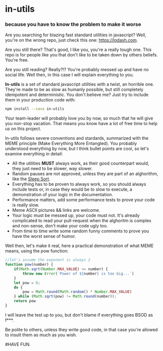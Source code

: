 # in-utils
### because you have to know the problem to make it worse

Are you searching for blazing fast standard utilities in javascript? Well, you're on the wrong repo, just check this one: https://lodash.com.

Are you still there? That's good, I like you, you're a really tough one. This repo is for people like you that don't like to be taken down by others beliefs.
You're free.

Are you still reading? Really?!? You're probably messed up and have no social life. Well then, in this case I will explain everything to you. 

**In-utils** is a set of standard javascript utilities with a twist, an horrible one. They're made to be as slow as humanly possible, but still completely idempotent and deterministic.
You don't believe me? Just try to include them in your production code with: 
```bash
npm install --save in-utils
```
Your team-leader will probably love you by now, so much that he will give you non-stop vacation. That means you know have a lot of free time to help us on this project.

In-utils follows severe conventions and stardards, summarized with the MEME principle (Make Everything More Entangled). You probably understood everything by now, but I think bullet points are cool, so let's examine everything in detail:
* All the utilities **MUST** always work, as their good counterpart would, they just need to be slower, way slower.
* Random pauses are not approved, unless they are part of an alghorithm, like the [Sleep Sort](https://rosettacode.org/wiki/Sorting_algorithms/Sleep_sort).
* Everything has to be proven to always work, so you should always include tests or, in case they would be to slow to execute, a demonstration of your logic in the documentation.
* Performance matters, add some performance tests to prove your code is really slow.
* Meme ASCII pictures && links are welcome.
* Your logic must be messed up, your code must not. It's already complicated to read your pull-request when the alghoritm is complex and non-sense, don't make your code ugly too.
* From time to time write some random funny comments to prove you have the worst sense of humor.

Well then, let's make it real, here a practical demonstration of what MEME means, using the pow function:

```javascript
//let's assume the exponent is always 2
function pow(number) {
    if(Math.sqrt(Number.MAX_VALUE) <= number) {
        throw new Error(`Power of ${number} is too big...`)
    }
    let pow = 0;
    do {
        pow = Math.round(Math.random() * Number.MAX_VALUE)
    } while (Math.sqrt(pow) != Math.round(number));
    return pow
}
```
I will leave the test up to you, but don't blame if everything goes BSOD as f***.

Be polite to others, unless they write good code, in that case you're allowed to insult them as much as you wish.

#HAVE FUN.
